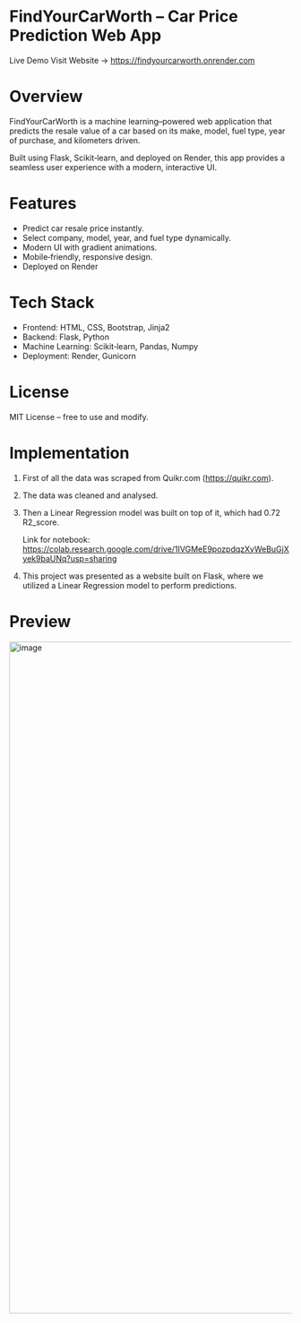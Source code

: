 # FindYourCarWorth – Car Price Prediction Web App

Live Demo
Visit Website → https://findyourcarworth.onrender.com

# Overview

FindYourCarWorth is a machine learning–powered web application that predicts the resale value of a car based on its make, model, fuel type, year of purchase, and kilometers driven.

Built using Flask, Scikit‑learn, and deployed on Render, this app provides a seamless user experience with a modern, interactive UI.

# Features

- Predict car resale price instantly.
- Select company, model, year, and fuel type dynamically.
- Modern UI with gradient animations.
- Mobile‑friendly, responsive design.
- Deployed on Render

# Tech Stack
- Frontend: HTML, CSS, Bootstrap, Jinja2
- Backend: Flask, Python
- Machine Learning: Scikit‑learn, Pandas, Numpy
- Deployment: Render, Gunicorn

# License
MIT License – free to use and modify.

# Implementation

1. First of all the data was scraped from Quikr.com (https://quikr.com).
2. The data was cleaned and analysed.
3. Then a Linear Regression model was built on top of it, which had 0.72 R2_score.

   Link for notebook: https://colab.research.google.com/drive/1IVGMeE9pozpdqzXyWeBuGjXyek9baUNq?usp=sharing
5. This project was presented as a website built on Flask, where we utilized a Linear Regression model to perform predictions.

# Preview

<img width="1920" height="1200" alt="image" src="https://github.com/user-attachments/assets/c5c01a1c-ef11-446a-bccf-ec0667058ff7" />



